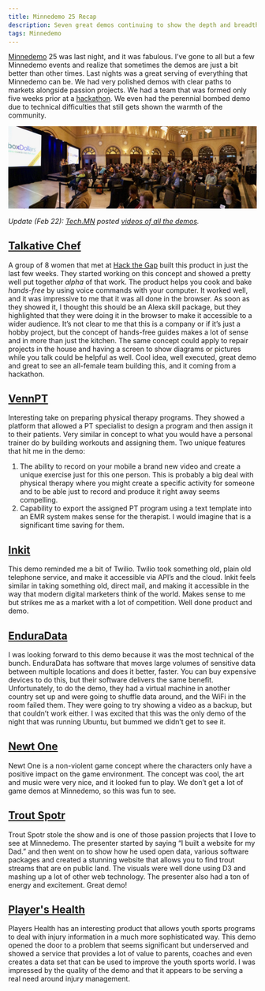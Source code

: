 ```yaml
---
title: Minnedemo 25 Recap
description: Seven great demos continuing to show the depth and breadth of the Twin Cities technology scene. Cooking by voice to trout fishing maps all in one event.
tags: Minnedemo
---
```


[Minnedemo](http://minnestar.org/minnedemo/) 25 was last night, and it was fabulous. I’ve gone to all but a few Minnedemo events and realize that sometimes the demos are just a bit better than other times. Last nights was a great serving of everything that Minnedemo can be. We had very polished demos with clear paths to markets alongside passion projects. We had a team that was formed only five weeks prior at a [hackathon](https://en.wikipedia.org/wiki/Hackathon). We even had the perennial bombed demo due to technical difficulties that still gets shown the warmth of the community.

![Minnedemo 25 Panorama](/assets/posts/2017/Minnedemo-25-Pano.jpg)

*Update (Feb 22): [Tech.MN](http://tech.mn/) posted [videos of all the demos](http://tech.mn/news/2017/02/21/minnedemo-25-video-presentations/).*

## [Talkative Chef](https://vimeo.com/202974384)

A group of 8 women that met at [Hack the Gap](http://www.hackthegap.com) built this product in just the last few weeks. They started working on this concept and showed a pretty well put together *alpha* of that work. The product helps you cook and bake *hands-free* by using voice commands with your computer. It worked well, and it was impressive to me that it was all done in the browser. As soon as they showed it, I thought this should be an Alexa skill package, but they highlighted that they were doing it in the browser to make it accessible to a wider audience. It’s not clear to me that this is a company or if it’s just a hobby project, but the concept of hands-free guides makes a lot of sense and in more than just the kitchen. The same concept could apply to repair projects in the house and having a screen to show diagrams or pictures while you talk could be helpful as well. Cool idea, well executed, great demo and great to see an all-female team building this, and it coming from a hackathon.

## [VennPT](https://vennpt.com/)

Interesting take on preparing physical therapy programs. They showed a platform that allowed a PT specialist to design a program and then assign it to their patients. Very similar in concept to what you would have a personal trainer do by building workouts and assigning them. Two unique features that hit me in the demo:

1. The ability to record on your mobile a brand new video and create a unique exercise just for this one person. This is probably a big deal with physical therapy where you might create a specific activity for someone and to be able just to record and produce it right away seems compelling.
2. Capability to export the assigned PT program using a text template into an EMR system makes sense for the therapist. I would imagine that is a significant time saving for them.

## [Inkit](https://inkit.io/)

This demo reminded me a bit of Twilio. Twilio took something old, plain old telephone service, and make it accessible via API’s and the cloud. Inkit feels similar in taking something old, direct mail, and making it accessible in the way that modern digital marketers think of the world. Makes sense to me but strikes me as a market with a lot of competition. Well done product and demo.

## [EnduraData](http://www.enduradata.com/)

I was looking forward to this demo because it was the most technical of the bunch. EnduraData has software that moves large volumes of sensitive data between multiple locations and does it better, faster. You can buy expensive devices to do this, but their software delivers the same benefit. Unfortunately, to do the demo, they had a virtual machine in another country set up and were going to shuffle data around, and the WiFi in the room failed them. They were going to try showing a video as a backup, but that couldn’t work either. I was excited that this was the only demo of the night that was running Ubuntu, but bummed we didn’t get to see it.

## [Newt One](https://devnari.itch.io/newtone)

Newt One is a non-violent game concept where the characters only have a positive impact on the game environment. The concept was cool, the art and music were very nice, and it looked fun to play. We don’t get a lot of game demos at Minnedemo, so this was fun to see.

## [Trout Spotr](https://troutspotr2.herokuapp.com/mn)

Trout Spotr stole the show and is one of those passion projects that I love to see at Minnedemo. The presenter started by saying “I built a website for my Dad.” and then went on to show how he used open data, various software packages and created a stunning website that allows you to find trout streams that are on public land. The visuals were well done using D3 and mashing up a lot of other web technology. The presenter also had a ton of energy and excitement. Great demo!

## [Player's Health](http://playershealth.com/)

Players Health has an interesting product that allows youth sports programs to deal with injury information in a much more sophisticated way. This demo opened the door to a problem that seems significant but underserved and showed a service that provides a lot of value to parents, coaches and even creates a data set that can be used to improve the youth sports world. I was impressed by the quality of the demo and that it appears to be serving a real need around injury management. 
